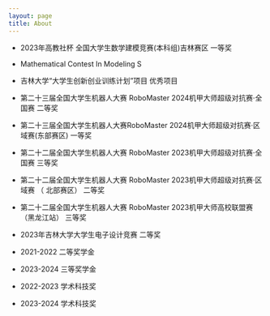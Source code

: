 ```yaml
---
layout: page
title: About
---
```



- 2023年高教社杯 全国大学生数学建模竞赛(本科组)吉林赛区 一等奖

- Mathematical Contest In Modeling S
 
- 吉林大学“大学生创新创业训练计划”项目 优秀项目

- 第二十三届全国大学生机器人大赛 RoboMaster 2024机甲大师超级对抗赛·全国赛 二等奖

- 第二十三届全国大学生机器人大赛RoboMaster 2024机甲大师超级对抗赛·区域赛(东部赛区) 一等奖

- 第二十二届全国大学生机器人大赛 RoboMaster 2023机甲大师超级对抗赛·全国赛 三等奖

- 第二十二届全国大学生机器人大赛 RoboMaster 2023机甲大师超级对抗赛·区域赛 （ 北部赛区） 二等奖

- 第二十二届全国大学生机器人大赛 RoboMaster 2023机甲大师高校联盟赛（黑龙江站） 三等奖

- 2023年吉林大学大学生电子设计竞赛 二等奖

- 2021-2022 二等奖学金

- 2023-2024 三等奖学金

- 2022-2023 学术科技奖

- 2023-2024 学术科技奖
